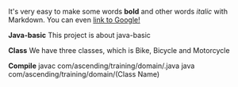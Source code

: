 It's very easy to make some words **bold** and other words *italic* with Markdown. You can even [link to Google!](http://google.com)

**Java-basic**
This project is about java-basic

**Class**
We have three classes, which is Bike, Bicycle and Motorcycle

**Compile**
javac com/ascending/training/domain/.java
java com/ascending/training/domain/(Class Name)

